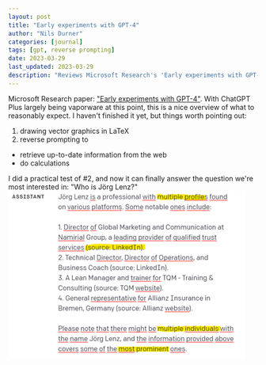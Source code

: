 ```yaml
---
layout: post
title: "Early experiments with GPT-4"
author: "Nils Durner"
categories: [journal]
tags: [gpt, reverse prompting]
date: 2023-03-29
last_updated: 2023-03-29
description: "Reviews Microsoft Research's 'Early experiments with GPT-4' paper, covering LaTeX graphics, reverse prompting for web info and calculations, with a 'Who is Jörg Lenz?' demo."
---
```


Microsoft Research paper: ["Early experiments with GPT-4"](https://arxiv.org/pdf/2303.12712.pdf). With ChatGPT Plus largely being vaporware at this point, this is a nice overview of what to reasonably expect. I haven't finished it yet, but things worth pointing out:
1. drawing vector graphics in LaTeX
1. reverse prompting to
* retrieve up-to-date information from the web
* do calculations

I did a practical test of #2, and now it can finally answer the question we're most interested in: "Who is Jörg Lenz?"
![GPT-4 summarizes up-to-date Google search results](assets/img/gpt4-who-joerg-lenz.png)